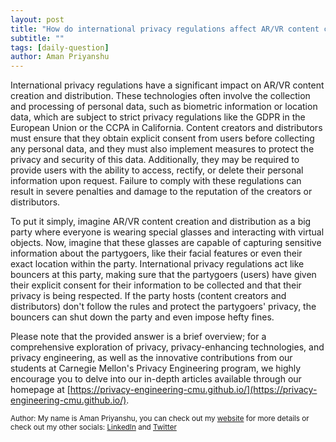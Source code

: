 ```yaml
---
layout: post
title: "How do international privacy regulations affect AR/VR content creation and distribution?"
subtitle: ""
tags: [daily-question]
author: Aman Priyanshu
---
```


International privacy regulations have a significant impact on AR/VR content creation and distribution. These technologies often involve the collection and processing of personal data, such as biometric information or location data, which are subject to strict privacy regulations like the GDPR in the European Union or the CCPA in California. Content creators and distributors must ensure that they obtain explicit consent from users before collecting any personal data, and they must also implement measures to protect the privacy and security of this data. Additionally, they may be required to provide users with the ability to access, rectify, or delete their personal information upon request. Failure to comply with these regulations can result in severe penalties and damage to the reputation of the creators or distributors.

To put it simply, imagine AR/VR content creation and distribution as a big party where everyone is wearing special glasses and interacting with virtual objects. Now, imagine that these glasses are capable of capturing sensitive information about the partygoers, like their facial features or even their exact location within the party. International privacy regulations act like bouncers at this party, making sure that the partygoers (users) have given their explicit consent for their information to be collected and that their privacy is being respected. If the party hosts (content creators and distributors) don't follow the rules and protect the partygoers' privacy, the bouncers can shut down the party and even impose hefty fines.

Please note that the provided answer is a brief overview; for a comprehensive exploration of privacy, privacy-enhancing technologies, and privacy engineering, as well as the innovative contributions from our students at Carnegie Mellon's Privacy Engineering program, we highly encourage you to delve into our in-depth articles available through our homepage at [https://privacy-engineering-cmu.github.io/](https://privacy-engineering-cmu.github.io/).

<small>Author: My name is Aman Priyanshu, you can check out my [website](https://amanpriyanshu.github.io/) for more details or check out my other socials: [LinkedIn](https://www.linkedin.com/in/aman-priyanshu/) and [Twitter](https://twitter.com/AmanPriyanshu6)</small>
